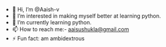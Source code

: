 - 👋 Hi, I’m @Aaish-v
- 👀 I’m interested in making myself better at learning python.
- 🌱 I’m currently learning python.
- 📫 How to reach me:- aaisushukla@gmail.com
- ⚡ Fun fact: am ambidextrous 

<!---
Aaish-v/Aaish-v is a ✨ special ✨ repository because its `README.md` (this file) appears on your GitHub profile.
You can click the Preview link to take a look at your changes.
--->
